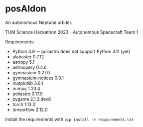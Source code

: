 # posAIdon

An autonomous Neptune orbiter.

TUM Science Hackathon 2023 - Autonomous Spacecraft Team 1

Requirements:
* Python 3.9 -- poliastro does not support Python 3.11 (yet)
* alabaster 0.7.12
* astropy 5.1
* astroquery 0.4.6
* gymnasium 0.27.0
* gymnasium-notices 0.0.1
* matplotlib 3.6.1
* numpy 1.23.4
* poliastro 0.17.0
* pygame 2.1.3.dev8
* torch 1.13.0
* tensorflow 2.12.0

Install the requirements with
`pip install -r requirements.txt`
